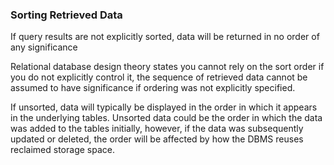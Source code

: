 ### Sorting Retrieved Data

If query results are not explicitly sorted, data will be returned in no order of any significance

Relational database design theory states
you cannot rely on the sort order if you do not explicitly control it, the sequence of retrieved data cannot be assumed to have significance if ordering was not explicitly specified.


If unsorted, data will typically be displayed in the order in which it appears in the underlying tables.
Unsorted data could be the order in which the data was added to the tables initially, however, if the data was subsequently updated or deleted, the order will be affected by how the DBMS reuses reclaimed storage space.
